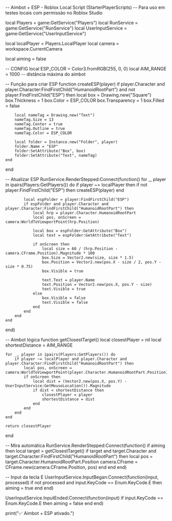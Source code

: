 -- Aimbot + ESP - Roblox Local Script (StarterPlayerScripts)
-- Para uso em testes locais com permissão no Roblox Studio

local Players = game:GetService("Players")
local RunService = game:GetService("RunService")
local UserInputService = game:GetService("UserInputService")

local localPlayer = Players.LocalPlayer
local camera = workspace.CurrentCamera

local aiming = false

-- CONFIG
local ESP_COLOR = Color3.fromRGB(255, 0, 0)
local AIM_RANGE = 1000 -- distância máxima do aimbot

-- Função para criar ESP
function createESP(player)
	if player.Character and player.Character:FindFirstChild("HumanoidRootPart") and not player:FindFirstChild("ESP") then
		local box = Drawing.new("Square")
		box.Thickness = 1
		box.Color = ESP_COLOR
		box.Transparency = 1
		box.Filled = false

		local nameTag = Drawing.new("Text")
		nameTag.Size = 13
		nameTag.Center = true
		nameTag.Outline = true
		nameTag.Color = ESP_COLOR

		local folder = Instance.new("Folder", player)
		folder.Name = "ESP"
		folder:SetAttribute("Box", box)
		folder:SetAttribute("Text", nameTag)
	end
end

-- Atualizar ESP
RunService.RenderStepped:Connect(function()
	for _, player in ipairs(Players:GetPlayers()) do
		if player ~= localPlayer then
			if not player:FindFirstChild("ESP") then
				createESP(player)
			end

			local espFolder = player:FindFirstChild("ESP")
			if espFolder and player.Character and player.Character:FindFirstChild("HumanoidRootPart") then
				local hrp = player.Character.HumanoidRootPart
				local pos, onScreen = camera:WorldToViewportPoint(hrp.Position)

				local box = espFolder:GetAttribute("Box")
				local text = espFolder:GetAttribute("Text")

				if onScreen then
					local size = 60 / (hrp.Position - camera.CFrame.Position).Magnitude * 100
					box.Size = Vector2.new(size, size * 1.5)
					box.Position = Vector2.new(pos.X - size / 2, pos.Y - size * 0.75)
					box.Visible = true

					text.Text = player.Name
					text.Position = Vector2.new(pos.X, pos.Y - size)
					text.Visible = true
				else
					box.Visible = false
					text.Visible = false
				end
			end
		end
	end
end)

-- Aimbot lógica
function getClosestTarget()
	local closestPlayer = nil
	local shortestDistance = AIM_RANGE

	for _, player in ipairs(Players:GetPlayers()) do
		if player ~= localPlayer and player.Character and player.Character:FindFirstChild("HumanoidRootPart") then
			local pos, onScreen = camera:WorldToViewportPoint(player.Character.HumanoidRootPart.Position)
			if onScreen then
				local dist = (Vector2.new(pos.X, pos.Y) - UserInputService:GetMouseLocation()).Magnitude
				if dist < shortestDistance then
					closestPlayer = player
					shortestDistance = dist
				end
			end
		end
	end

	return closestPlayer
end

-- Mira automática
RunService.RenderStepped:Connect(function()
	if aiming then
		local target = getClosestTarget()
		if target and target.Character and target.Character:FindFirstChild("HumanoidRootPart") then
			local pos = target.Character.HumanoidRootPart.Position
			camera.CFrame = CFrame.new(camera.CFrame.Position, pos)
		end
	end
end)

-- Input da tecla E
UserInputService.InputBegan:Connect(function(input, processed)
	if not processed and input.KeyCode == Enum.KeyCode.E then
		aiming = true
	end
end)

UserInputService.InputEnded:Connect(function(input)
	if input.KeyCode == Enum.KeyCode.E then
		aiming = false
	end
end)

print("✅ Aimbot + ESP ativado.")
